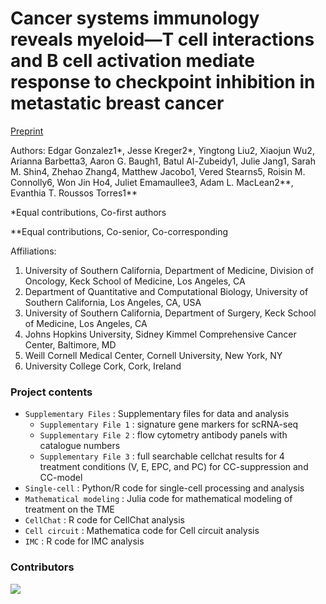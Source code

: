 # Cancer systems immunology reveals myeloid—T cell interactions and B cell activation mediate response to checkpoint inhibition in metastatic breast cancer

[Preprint](https://doi.org/10.1101/2025.06.09.658361)

Authors: Edgar Gonzalez1*, Jesse Kreger2*, Yingtong Liu2, Xiaojun Wu2, Arianna Barbetta3, Aaron G. Baugh1, Batul Al-Zubeidy1, Julie Jang1, Sarah M. Shin4, Zhehao Zhang4, Matthew Jacobo1, Vered Stearns5, Roisin M. Connolly6, Won Jin Ho4, Juliet Emamaullee3, Adam L. MacLean2**, Evanthia T. Roussos Torres1**

*Equal contributions, Co-first authors

**Equal contributions, Co-senior, Co-corresponding

Affiliations:
1.	University of Southern California, Department of Medicine, Division of Oncology, Keck School of Medicine, Los Angeles, CA
2.	Department of Quantitative and Computational Biology, University of Southern California, Los Angeles, CA, USA
3.	University of Southern California, Department of Surgery, Keck School of Medicine, Los	 Angeles, CA
4.	Johns Hopkins University, Sidney Kimmel Comprehensive Cancer Center, Baltimore, MD
5.	Weill Cornell Medical Center, Cornell University, New York, NY
6.	University College Cork, Cork, Ireland

### Project contents
 - `Supplementary Files` : Supplementary files for data and analysis
     - `Supplementary File 1` : signature gene markers for scRNA-seq
     - `Supplementary File 2` : flow cytometry antibody panels with catalogue numbers
     - `Supplementary File 3` : full searchable cellchat results for 4 treatment conditions (V, E, EPC, and PC) for CC-suppression and CC-model 
 - `Single-cell` : Python/R code for single-cell processing and analysis
 - `Mathematical modeling` : Julia code for mathematical modeling of treatment on the TME
 - `CellChat` : R code for CellChat analysis
 - `Cell circuit` : Mathematica code for Cell circuit analysis
 - `IMC` : R code for IMC analysis

### Contributors
<a href="https://github.com/maclean-lab/FMCs_for_HSCs/graphs/contributors">
  <img src="https://contributors-img.web.app/image?repo=maclean-lab/FMCs_for_HSCs" />
</a>
